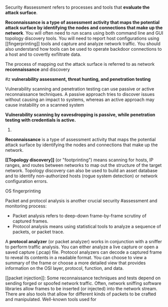 Security #assessment refers to processes and tools that **evaluate the attack surface**.

 **Reconnaissance is a type of assessment activity that maps the potential attack surface by identifying the nodes and connections that make up the network**. You will often need to run scans using both command line and GUI topology discovery tools. You will need to report host configurations using [[fingerprinting]] tools and capture and analyze network traffic. You should also understand how tools can be used to operate backdoor connections to a host and to covertly exfiltrate data.
 
 The process of mapping out the attack surface is referred to as network **reconnaissance** and discovery
 

#z
**vulnerability assessment, threat hunting, and penetration testing**
 
 Vulnerability scanning and penetration testing can use passive or active reconnaissance techniques. A passive approach tries to discover issues without causing an impact to systems, whereas an active approach may cause instability on a scanned system
 
 **Vulnerability scanning by eavesdropping is passive, while penetration testing with credentials is active.**
 
 
 1.
 **Reconnaissance** is a type of assessment activity that maps the potential attack surface by identifying the nodes and connections that make up the network.
 
 **[[Topology discovery]]** (or "footprinting") means scanning for hosts, IP ranges, and routes between networks to map out the structure of the target network. Topology discovery can also be used to build an asset database and to identify non-authorized hosts (rogue system detection) or network configuration errors.
 
 OS fingerprinting
 
 Packet and protocol analysis is another crucial security #assessment and monitoring process:
 -   Packet analysis refers to deep-down frame-by-frame scrutiny of captured frames.
-   Protocol analysis means using statistical tools to analyze a sequence of packets, or packet trace.

A **protocol analyzer** (or packet analyzer) works in conjunction with a sniffer to perform traffic analysis. You can either analyze a live capture or open a saved capture (.pcap) file. Protocol analyzers can decode a captured frame to reveal its contents in a readable format. You can choose to view a summary of the frame or choose a more detailed view that provides information on the OSI layer, protocol, function, and data.

[[packet injection]]: Some reconnaissance techniques and tests depend on sending forged or spoofed network traffic. Often, network sniffing software libraries allow frames to be inserted (or injected) into the network stream. There are also tools that allow for different kinds of packets to be crafted and manipulated. Well-known tools used for 